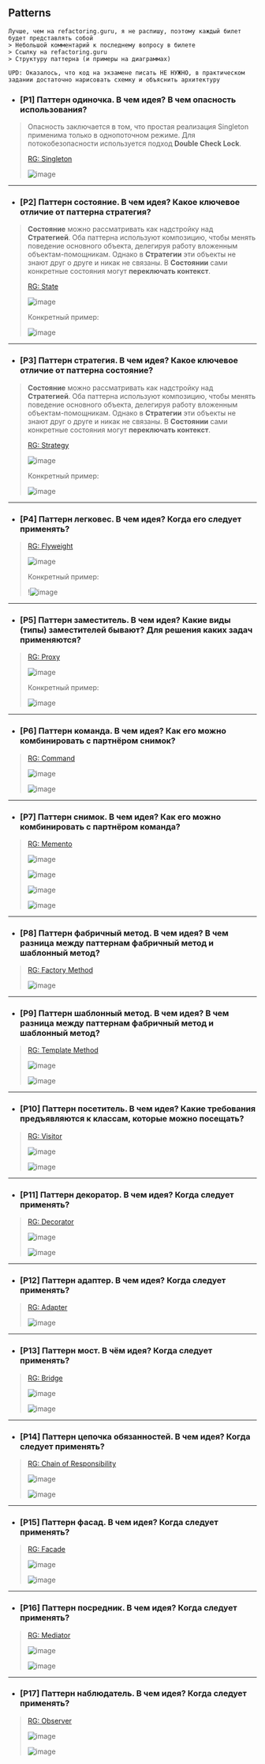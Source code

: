 ## Patterns

```
Лучше, чем на refactoring.guru, я не распишу, поэтому каждый билет будет представлять собой 
> Небольшой комментарий к последнему вопросу в билете  
> Ссылку на refactoring.guru
> Структуру паттерна (и примеры на диаграммах)

UPD: Оказалось, что код на экзамене писать НЕ НУЖНО, в практическом задании достаточно нарисовать схемку и объяснить архитектуру
```

- ### [P1] Паттерн одиночка. В чем идея? В чем опасность использования?
> Опасность заключается в том, что простая реализация Singleton применима только в однопоточном режиме. Для потокобезопасности используется подход **Double Check Lock**.
>
> [RG: Singleton](https://refactoring.guru/ru/design-patterns/singleton)
>
> ![image](https://user-images.githubusercontent.com/56086653/213404953-f13056d2-a99f-4c8b-8870-46acaf21dbe3.png)

---

- ### [P2] Паттерн состояние. В чем идея? Какое ключевое отличие от паттерна стратегия?
> **Состояние** можно рассматривать как надстройку над **Стратегией**. Оба паттерна используют композицию, чтобы менять поведение основного объекта, делегируя работу вложенным объектам-помощникам. Однако в **Стратегии** эти объекты не знают друг о друге и никак не связаны. В **Состоянии** сами конкретные состояния могут **переключать контекст**.
>
> [RG: State](https://refactoring.guru/ru/design-patterns/state)
>
> ![image](https://user-images.githubusercontent.com/56086653/213405893-d79e7bd4-be35-4bba-b603-0a8b61775294.png)
>
> Конкретный пример:
>
> ![image](https://user-images.githubusercontent.com/56086653/213418167-673e2fc4-89c4-4d0c-9660-db606b3d6700.png)

---

- ### [P3] Паттерн стратегия. В чем идея? Какое ключевое отличие от паттерна состояние?
> **Состояние** можно рассматривать как надстройку над **Стратегией**. Оба паттерна используют композицию, чтобы менять поведение основного объекта, делегируя работу вложенным объектам-помощникам. Однако в **Стратегии** эти объекты не знают друг о друге и никак не связаны. В **Состоянии** сами конкретные состояния могут **переключать контекст**.
>
> [RG: Strategy](https://refactoring.guru/ru/design-patterns/strategy)
>
> ![image](https://user-images.githubusercontent.com/56086653/213408058-e3b86772-287e-4595-953b-bf3f7b79fd85.png)
>
> Конкретный пример:
>
> ![image](https://user-images.githubusercontent.com/56086653/213414685-c3d5ff4b-7cb9-40f5-b54a-08be46b85621.png)

---

- ### [P4] Паттерн легковес. В чем идея? Когда его следует применять?
> [RG: Flyweight](https://refactoring.guru/ru/design-patterns/flyweight)
>
> ![image](https://user-images.githubusercontent.com/56086653/213416975-f4bede7c-457f-496e-9d10-fd9d7c4a2b82.png)
>
> Конкретный пример:
>
> !![image](https://user-images.githubusercontent.com/56086653/213417733-613127b2-de61-4624-9728-2a37ec34c5a6.png)

---

- ### [P5] Паттерн заместитель. В чем идея? Какие виды (типы) заместителей бывают? Для решения каких задач применяются?
> [RG: Proxy](https://refactoring.guru/ru/design-patterns/proxy)
>
> ![image](https://user-images.githubusercontent.com/56086653/213482306-62e8800e-36a5-417b-abc8-965afde30b66.png)
>
> Конкретный пример:
>
> ![image](https://user-images.githubusercontent.com/56086653/213482482-2c936a13-87c6-4bb4-8fea-a25a215a2975.png)

---

- ### [P6] Паттерн команда. В чем идея? Как его можно комбинировать с партнёром снимок?
> [RG: Command](https://refactoring.guru/ru/design-patterns/command)
>
> ![image](https://user-images.githubusercontent.com/56086653/213482774-9db0de44-7c65-42ac-bb59-24a334abba9b.png)
>
> ![image](https://user-images.githubusercontent.com/56086653/213482884-b6f91485-ad54-4873-a6b2-964691a5dabe.png)

---

- ### [P7] Паттерн снимок. В чем идея? Как его можно комбинировать с партнёром команда?
> [RG: Memento](https://refactoring.guru/ru/design-patterns/memento)
>
> ![image](https://user-images.githubusercontent.com/56086653/213485918-6a7b0679-bc7b-4132-a0d0-728a28f0effc.png)
>
> ![image](https://user-images.githubusercontent.com/56086653/213485990-afd8f2b9-2deb-48c0-a944-177228cacaf8.png)
>
> ![image](https://user-images.githubusercontent.com/56086653/213486079-5e122399-3327-4620-8e6f-d3b39b4dc131.png)
>
> ![image](https://user-images.githubusercontent.com/56086653/213486281-7c1b5306-1832-4b47-af72-b3618372fa41.png)

---

- ### [P8] Паттерн фабричный метод. В чем идея? В чем разница между паттернам фабричный метод и шаблонный метод?
> [RG: Factory Method](https://refactoring.guru/ru/design-patterns/factory-method)
>
> ![image](https://user-images.githubusercontent.com/56086653/213487103-cc87a76c-4d43-480e-9602-d4b6a58063bb.png)

---

- ### [P9] Паттерн шаблонный метод. В чем идея? В чем разница между паттернам фабричный метод и шаблонный метод?
> [RG: Template Method](https://refactoring.guru/ru/design-patterns/template-method)
>
> ![image](https://user-images.githubusercontent.com/56086653/213487441-10d0682a-31f2-4486-a370-75f26ef45e5d.png)
>
> ![image](https://user-images.githubusercontent.com/56086653/213487517-80bcc9ca-6f09-4ea9-9361-cdc9f6e14791.png)

---

- ### [P10] Паттерн посетитель. В чем идея? Какие требования предъявляются к классам, которые можно посещать?
> [RG: Visitor](https://refactoring.guru/ru/design-patterns/visitor)
>
> ![image](https://user-images.githubusercontent.com/56086653/213488357-67603760-68fc-4d5b-895c-9b8b3a72f1d7.png)
>
> ![image](https://user-images.githubusercontent.com/56086653/213488421-00e884c2-ceae-49a4-ba3b-2185ca309bc8.png)

---

- ### [P11] Паттерн декоратор. В чем идея? Когда следует применять?
> [RG: Decorator](https://refactoring.guru/ru/design-patterns/decorator)
> 
> ![image](https://user-images.githubusercontent.com/56086653/213526751-7cc4b0bf-9c36-498a-82fe-d4f24ae78b46.png)
>
> ![image](https://user-images.githubusercontent.com/56086653/213527287-0742dce6-1668-41a5-bbcb-99e81672618e.png)

---

- ### [P12] Паттерн адаптер. В чем идея? Когда следует применять?
> [RG: Adapter](https://refactoring.guru/ru/design-patterns/adapter)
>
> ![image](https://user-images.githubusercontent.com/56086653/213527900-811fb16f-07ef-4e58-8ed2-5fb7e7d85d56.png)

---

- ### [P13] Паттерн мост. В чём идея? Когда следует применять?
> [RG: Bridge](https://refactoring.guru/ru/design-patterns/bridge)
>
> ![image](https://user-images.githubusercontent.com/56086653/213529802-421c18f2-d28f-4d06-95b4-47505d8c2d80.png)
>
> ![image](https://user-images.githubusercontent.com/56086653/213529865-ab4fc617-5478-4ebe-ab6b-11ee7e9ba86e.png)

---

- ### [P14] Паттерн цепочка обязанностей. В чем идея? Когда следует применять?
> [RG: Chain of Responsibility](https://refactoring.guru/ru/design-patterns/chain-of-responsibility)
>
> ![image](https://user-images.githubusercontent.com/56086653/213529970-bd53ba21-7d09-4f99-a15a-2e47f3596d1f.png)
>
> ![image](https://user-images.githubusercontent.com/56086653/213530027-1873dee7-5393-452a-b9fd-94ef1596de7b.png)

---

- ### [P15] Паттерн фасад. В чем идея? Когда следует применять?
> [RG: Facade](https://refactoring.guru/ru/design-patterns/facade)
>
> ![image](https://user-images.githubusercontent.com/56086653/213530120-4b6f8e8a-a6d1-4add-a350-809cf68f158c.png)
>
> ![image](https://user-images.githubusercontent.com/56086653/213530189-6818172a-b5bf-4794-93e6-c2c2a9148972.png)

---

- ### [P16] Паттерн посредник. В чем идея? Когда следует применять?
> [RG: Mediator](https://refactoring.guru/ru/design-patterns/mediator)
>
> ![image](https://user-images.githubusercontent.com/56086653/213530305-6b938ff1-619e-45bd-abc6-5386a748fa93.png)
>
> ![image](https://user-images.githubusercontent.com/56086653/213530356-b9711792-16f1-489a-803a-bf42c5d282ea.png)

---

- ### [P17] Паттерн наблюдатель. В чем идея? Когда следует применять?
> [RG: Observer](https://refactoring.guru/ru/design-patterns/observer)
>
> ![image](https://user-images.githubusercontent.com/56086653/213530470-e46eee9a-5d64-4343-bfc0-03c599de2266.png)
>
> ![image](https://user-images.githubusercontent.com/56086653/213530526-c3e06eb8-03e3-4805-a348-bfff28d7fab7.png)




